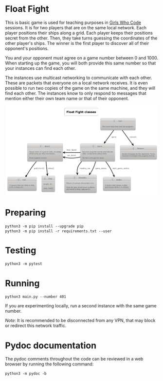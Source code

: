 # Float Fight

This is basic game is used for teaching purposes in [Girls Who Code](https://girlswhocode.com/) 
sessions. It is for two players that are on the same local network. Each player positions their 
ships along a grid. Each player keeps their positions secret from the other. Then, they take 
turns guessing the coordinates of the other player's ships. The winner is the first player to 
discover all of their opponent's positions.

You and your opponent must agree on a game number between 0 and 1000. When starting up the game,
you will both provide this same number so that your instances can find each other.

The instances use multicast networking to communicate with each other. These are packets that 
everyone on a local network receives. It is even possible to run two copies of the
game on the same machine, and they will find each other.
The instances know to only respond to messages that mention either their own team name or that 
of their opponent.

![Class diagram](docs/float-fight-classes.png)

# Preparing

```
python3 -m pip install --upgrade pip
python3 -m pip install -r requirements.txt --user
```

# Testing

```
python3 -m pytest
```

# Running

```
python3 main.py --number 401
```

If you are experimenting locally, run a second instance with the same game number.

_Note_: It is recommended to be disconnected from any VPN, that may block or redirect this network traffic.

# Pydoc documentation

The pydoc comments throughout the code can be reviewed in a web browser by running the following command:

```
python3 -m pydoc -b
```
